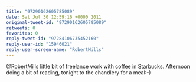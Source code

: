 ```yaml
---
title: "97290162605785089"
date: Sat Jul 30 12:59:16 +0000 2011
original-tweet-id: "97290162605785089"
retweets: 0
favorites: 0
reply-tweet-id: "97284106735452160"
reply-user-id: "15946021"
reply-user-screen-name: "RobertMills"
---
```

<a href="https://twitter.com/RobertMills">@RobertMills</a> little bit of freelance work with coffee in Starbucks. Afternoon doing a bit of reading, tonight to the chandlery for a meal:-)
